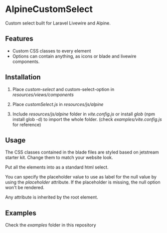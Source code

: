# AlpineCustomSelect

Custom select built for Laravel Livewire and Alpine.

## Features

- Custom CSS classes to every element
- Options can contain anything, as icons or blade and livewire components.

## Installation

1. Place _custom-select_ and custom-select-option in _resources/views/components_

2. Place _customSelect.js_ in _resources/js/alpine_

3. Include _resources/js/alpine_ folder in _vite.config.js_ or install _glob_ (npm install glob -d) to import the whole folder. (check _examples/vite.config.js_ for reference)

## Usage

The CSS classes contained in the blade files are styled based on jetstream starter kit. Change them to match your website look.

Put all the <x-custom-select-option value="" label=""> elements into <x-custom-select> as a standard html select.

You can specify the placeholder value to use as label for the null value by using the _placeholder_ attribute.
If the placeholder is missing, the null option won't be rendered.

Any attribute is inherited by the root element.

## Examples

Check the _examples_ folder in this repository
